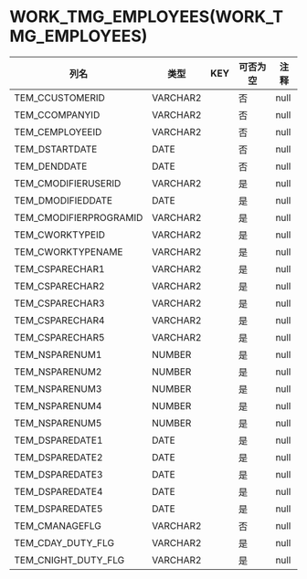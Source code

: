 # WORK_TMG_EMPLOYEES(WORK_TMG_EMPLOYEES)
| 列名   | 类型   | KEY  | 可否为空 | 注释   |
| ---- | ---- | ---- | ---- | ---- |
|TEM_CCUSTOMERID|VARCHAR2||否|null|
|TEM_CCOMPANYID|VARCHAR2||否|null|
|TEM_CEMPLOYEEID|VARCHAR2||否|null|
|TEM_DSTARTDATE|DATE||否|null|
|TEM_DENDDATE|DATE||否|null|
|TEM_CMODIFIERUSERID|VARCHAR2||是|null|
|TEM_DMODIFIEDDATE|DATE||是|null|
|TEM_CMODIFIERPROGRAMID|VARCHAR2||是|null|
|TEM_CWORKTYPEID|VARCHAR2||是|null|
|TEM_CWORKTYPENAME|VARCHAR2||是|null|
|TEM_CSPARECHAR1|VARCHAR2||是|null|
|TEM_CSPARECHAR2|VARCHAR2||是|null|
|TEM_CSPARECHAR3|VARCHAR2||是|null|
|TEM_CSPARECHAR4|VARCHAR2||是|null|
|TEM_CSPARECHAR5|VARCHAR2||是|null|
|TEM_NSPARENUM1|NUMBER||是|null|
|TEM_NSPARENUM2|NUMBER||是|null|
|TEM_NSPARENUM3|NUMBER||是|null|
|TEM_NSPARENUM4|NUMBER||是|null|
|TEM_NSPARENUM5|NUMBER||是|null|
|TEM_DSPAREDATE1|DATE||是|null|
|TEM_DSPAREDATE2|DATE||是|null|
|TEM_DSPAREDATE3|DATE||是|null|
|TEM_DSPAREDATE4|DATE||是|null|
|TEM_DSPAREDATE5|DATE||是|null|
|TEM_CMANAGEFLG|VARCHAR2||否|null|
|TEM_CDAY_DUTY_FLG|VARCHAR2||是|null|
|TEM_CNIGHT_DUTY_FLG|VARCHAR2||是|null|
